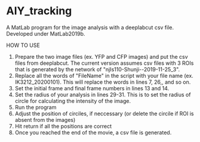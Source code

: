 # AIY_tracking
A MatLab program for the image analysis with a deeplabcut csv file. 
Developed under MatLab2019b.

HOW TO USE
1. Prepare the two image files (ex. YFP and CFP images) and put the csv files from deeplabcut.
   The current version assumes csv files with 3 ROIs that is generated by the network of "njIs110-Shunji--2019-11-25_3".
2. Replace all the words of "FileName" in the script with your file name (ex. IK3212_20200101).
   This will replace the words in lines 7, 26,, and so on.
3. Set the initial frame and final frame numbers in lines 13 and 14. 
4. Set the radius of your analysis in lines 29-31. This is to set the radius of circle for
   calculating the intensity of the image.
5. Run the program
6. Adjust the position of circiles, if neccessary (or delete the circile if ROI is absent from the images)
7. Hit return if all the positions are correct
8. Once you reached the end of the movie, a csv file is generated. 
